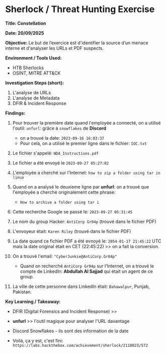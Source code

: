 # Sherlock / Threat Hunting Exercise

**Title: Constellation**

**Date: 20/09/2025**

**Objective:**
Le but de l’exercice est d'identifier la source d’un menace interne et  d'analyser les URLs et PDF suspects.

**Environment / Tools Used:**

* HTB Sherlocks
* OSINT, MITRE ATT&CK

**Investigation Steps (short):**
1. L'analyse de URLs
2. L'analyse de Metadata
3. DFIR & Incident Response

**Findings:**
1. Pour trouver la première date quand l'employée a connecté, on a utilisé l'outil: `unfurl`: grâce à `snowflakes` de **Discord**
    - on a trouvé la date: `2023-09-16 16:03:37`
    - Pour cela, on a utilisé le premier ligne dans le fichier: `IOC.txt`

2. Le fichier s'appelé: `NDA_Instructions.pdf`

3. Le fichier a été envoyé le `2023-09-27 05:27:02`

4. L'employée a cherché sur l'Internet: `how to zip a folder using tar in linux`

5. Quand on a analysé le deuxieme ligne par **unfurl**: on a trouvé que l'employée a cherché originalement cette phrase:
    - `How to archive a folder using tar i`

6. Cette recherche Google se passé le: `2023-09-27 05:31:45`

7. Le nom du group Hacker: `AntiCorp Gr04p` (trouvé dans le fichier PDF)

8. L'envoyeur était: `Karen Riley` (trouvé dans le fichier PDF)

9. La date quand ce fichier PDF a été evnoyé le: `2054-01-17 21:45:22` UTC mais la date original était en CET (22:45:22) >> on a fait la conversion.

10. On a trouvé l'email: `"CyberJunkie@AntiCorp.Gr04p"`
    - Quand on recherché `AntiCorp Gr04p` sur l'Internet, on a trouvé le compte de LinkedIn: **Abdullah Al Sajjad** qui était un agent de ce group.

11. La ville de cette personne dans LinkedIn était: `Bahawalpur`, Punjab, Pakistan.

**Key Learning / Takeaway:**
- DFIR (Digital Forensics and Incident Response) >>
- **unfurl** >> l'outil magique pour analyser l'URL davantage
- Discord Snowflakes - ils sont des information de la date

- Voilà, ça y est, c'est fini: `https://labs.hackthebox.com/achievement/sherlock/2118023/572`

